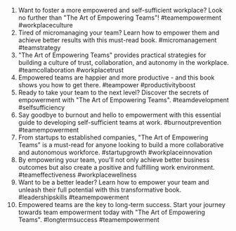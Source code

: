 1. Want to foster a more empowered and self-sufficient workplace? Look no further than "The Art of Empowering Teams"! #teamempowerment #workplaceculture
2. Tired of micromanaging your team? Learn how to empower them and achieve better results with this must-read book. #micromanagement #teamstrategy
3. "The Art of Empowering Teams" provides practical strategies for building a culture of trust, collaboration, and autonomy in the workplace. #teamcollaboration #workplacetrust
4. Empowered teams are happier and more productive - and this book shows you how to get there. #teampower #productivityboost
5. Ready to take your team to the next level? Discover the secrets of empowerment with "The Art of Empowering Teams". #teamdevelopment #selfsufficiency
6. Say goodbye to burnout and hello to empowerment with this essential guide to developing self-sufficient teams at work. #burnoutprevention #teamempowerment
7. From startups to established companies, "The Art of Empowering Teams" is a must-read for anyone looking to build a more collaborative and autonomous workforce. #startupgrowth #workplaceinnovation
8. By empowering your team, you'll not only achieve better business outcomes but also create a positive and fulfilling work environment. #teameffectiveness #workplacewellness
9. Want to be a better leader? Learn how to empower your team and unleash their full potential with this transformative book. #leadershipskills #teamempowerment
10. Empowered teams are the key to long-term success. Start your journey towards team empowerment today with "The Art of Empowering Teams". #longtermsuccess #teamempowerment
